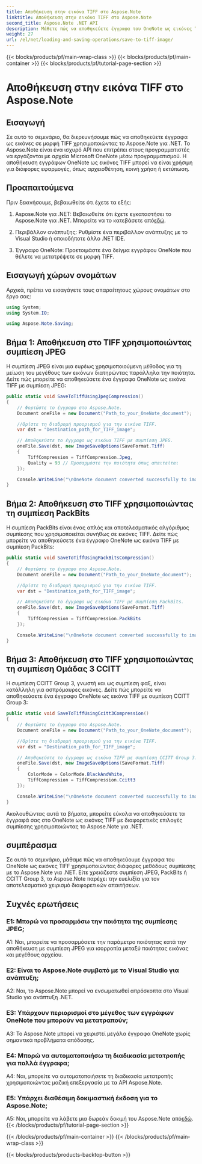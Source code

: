 ```yaml
---
title: Αποθήκευση στην εικόνα TIFF στο Aspose.Note
linktitle: Αποθήκευση στην εικόνα TIFF στο Aspose.Note
second_title: Aspose.Note .NET API
description: Μάθετε πώς να αποθηκεύετε έγγραφα του OneNote ως εικόνες TIFF με διάφορες μεθόδους συμπίεσης χρησιμοποιώντας το Aspose.Note για .NET.
weight: 27
url: /el/net/loading-and-saving-operations/save-to-tiff-image/
---
```


{{< blocks/products/pf/main-wrap-class >}}
{{< blocks/products/pf/main-container >}}
{{< blocks/products/pf/tutorial-page-section >}}

# Αποθήκευση στην εικόνα TIFF στο Aspose.Note

## Εισαγωγή

Σε αυτό το σεμινάριο, θα διερευνήσουμε πώς να αποθηκεύετε έγγραφα ως εικόνες σε μορφή TIFF χρησιμοποιώντας το Aspose.Note για .NET. Το Aspose.Note είναι ένα ισχυρό API που επιτρέπει στους προγραμματιστές να εργάζονται με αρχεία Microsoft OneNote μέσω προγραμματισμού. Η αποθήκευση εγγράφων OneNote ως εικόνες TIFF μπορεί να είναι χρήσιμη για διάφορες εφαρμογές, όπως αρχειοθέτηση, κοινή χρήση ή εκτύπωση.

## Προαπαιτούμενα

Πριν ξεκινήσουμε, βεβαιωθείτε ότι έχετε τα εξής:

1.  Aspose.Note για .NET: Βεβαιωθείτε ότι έχετε εγκαταστήσει το Aspose.Note για .NET. Μπορείτε να το κατεβάσετε από[εδώ](https://releases.aspose.com/note/net/).

2. Περιβάλλον ανάπτυξης: Ρυθμίστε ένα περιβάλλον ανάπτυξης με το Visual Studio ή οποιοδήποτε άλλο .NET IDE.

3. Έγγραφο OneNote: Προετοιμάστε ένα δείγμα εγγράφου OneNote που θέλετε να μετατρέψετε σε μορφή TIFF.

## Εισαγωγή χώρων ονομάτων

Αρχικά, πρέπει να εισαγάγετε τους απαραίτητους χώρους ονομάτων στο έργο σας:

```csharp
using System;
using System.IO;

using Aspose.Note.Saving;

```

## Βήμα 1: Αποθήκευση στο TIFF χρησιμοποιώντας συμπίεση JPEG

Η συμπίεση JPEG είναι μια ευρέως χρησιμοποιούμενη μέθοδος για τη μείωση του μεγέθους των εικόνων διατηρώντας παράλληλα την ποιότητα. Δείτε πώς μπορείτε να αποθηκεύσετε ένα έγγραφο OneNote ως εικόνα TIFF με συμπίεση JPEG:

```csharp
public static void SaveToTiffUsingJpegCompression()
{
    // Φορτώστε το έγγραφο στο Aspose.Note.
    Document oneFile = new Document("Path_to_your_OneNote_document");

    //Ορίστε τη διαδρομή προορισμού για την εικόνα TIFF.
    var dst = "Destination_path_for_TIFF_image";

    // Αποθηκεύστε το έγγραφο ως εικόνα TIFF με συμπίεση JPEG.
    oneFile.Save(dst, new ImageSaveOptions(SaveFormat.Tiff)
    {
        TiffCompression = TiffCompression.Jpeg,
        Quality = 93 // Προσαρμόστε την ποιότητα όπως απαιτείται
    });

    Console.WriteLine("\nOneNote document converted successfully to image in TIFF format using JPEG compression.\nFile saved at " + dst);
}
```

## Βήμα 2: Αποθήκευση στο TIFF χρησιμοποιώντας τη συμπίεση PackBits

Η συμπίεση PackBits είναι ένας απλός και αποτελεσματικός αλγόριθμος συμπίεσης που χρησιμοποιείται συνήθως σε εικόνες TIFF. Δείτε πώς μπορείτε να αποθηκεύσετε ένα έγγραφο OneNote ως εικόνα TIFF με συμπίεση PackBits:

```csharp
public static void SaveToTiffUsingPackBitsCompression()
{
    // Φορτώστε το έγγραφο στο Aspose.Note.
    Document oneFile = new Document("Path_to_your_OneNote_document");

    //Ορίστε τη διαδρομή προορισμού για την εικόνα TIFF.
    var dst = "Destination_path_for_TIFF_image";

    // Αποθηκεύστε το έγγραφο ως εικόνα TIFF με συμπίεση PackBits.
    oneFile.Save(dst, new ImageSaveOptions(SaveFormat.Tiff)
    {
        TiffCompression = TiffCompression.PackBits
    });

    Console.WriteLine("\nOneNote document converted successfully to image in TIFF format using PackBits compression.\nFile saved at " + dst);
}
```

## Βήμα 3: Αποθήκευση στο TIFF χρησιμοποιώντας τη συμπίεση Ομάδας 3 CCITT

Η συμπίεση CCITT Group 3, γνωστή και ως συμπίεση φαξ, είναι κατάλληλη για ασπρόμαυρες εικόνες. Δείτε πώς μπορείτε να αποθηκεύσετε ένα έγγραφο OneNote ως εικόνα TIFF με συμπίεση CCITT Group 3:

```csharp
public static void SaveToTiffUsingCcitt3Compression()
{
    // Φορτώστε το έγγραφο στο Aspose.Note.
    Document oneFile = new Document("Path_to_your_OneNote_document");

    //Ορίστε τη διαδρομή προορισμού για την εικόνα TIFF.
    var dst = "Destination_path_for_TIFF_image";

    // Αποθηκεύστε το έγγραφο ως εικόνα TIFF με συμπίεση CCITT Group 3.
    oneFile.Save(dst, new ImageSaveOptions(SaveFormat.Tiff)
    {
        ColorMode = ColorMode.BlackAndWhite,
        TiffCompression = TiffCompression.Ccitt3
    });

    Console.WriteLine("\nOneNote document converted successfully to image in TIFF format using CCITT Group 3 fax compression.\nFile saved at " + dst);
}
```

Ακολουθώντας αυτά τα βήματα, μπορείτε εύκολα να αποθηκεύσετε τα έγγραφά σας στο OneNote ως εικόνες TIFF με διαφορετικές επιλογές συμπίεσης χρησιμοποιώντας το Aspose.Note για .NET.

## συμπέρασμα

Σε αυτό το σεμινάριο, μάθαμε πώς να αποθηκεύουμε έγγραφα του OneNote ως εικόνες TIFF χρησιμοποιώντας διάφορες μεθόδους συμπίεσης με το Aspose.Note για .NET. Είτε χρειάζεστε συμπίεση JPEG, PackBits ή CCITT Group 3, το Aspose.Note παρέχει την ευελιξία για τον αποτελεσματικό χειρισμό διαφορετικών απαιτήσεων.

## Συχνές ερωτήσεις

### Ε1: Μπορώ να προσαρμόσω την ποιότητα της συμπίεσης JPEG;

A1: Ναι, μπορείτε να προσαρμόσετε την παράμετρο ποιότητας κατά την αποθήκευση με συμπίεση JPEG για ισορροπία μεταξύ ποιότητας εικόνας και μεγέθους αρχείου.

### Ε2: Είναι το Aspose.Note συμβατό με το Visual Studio για ανάπτυξη;

A2: Ναι, το Aspose.Note μπορεί να ενσωματωθεί απρόσκοπτα στο Visual Studio για ανάπτυξη .NET.

### Ε3: Υπάρχουν περιορισμοί στο μέγεθος των εγγράφων OneNote που μπορούν να μετατραπούν;

A3: Το Aspose.Note μπορεί να χειριστεί μεγάλα έγγραφα OneNote χωρίς σημαντικά προβλήματα απόδοσης.

### Ε4: Μπορώ να αυτοματοποιήσω τη διαδικασία μετατροπής για πολλά έγγραφα;

A4: Ναι, μπορείτε να αυτοματοποιήσετε τη διαδικασία μετατροπής χρησιμοποιώντας μαζική επεξεργασία με τα API Aspose.Note.

### Ε5: Υπάρχει διαθέσιμη δοκιμαστική έκδοση για το Aspose.Note;

A5: Ναι, μπορείτε να λάβετε μια δωρεάν δοκιμή του Aspose.Note από[εδώ](https://releases.aspose.com/).
{{< /blocks/products/pf/tutorial-page-section >}}

{{< /blocks/products/pf/main-container >}}
{{< /blocks/products/pf/main-wrap-class >}}

{{< blocks/products/products-backtop-button >}}
